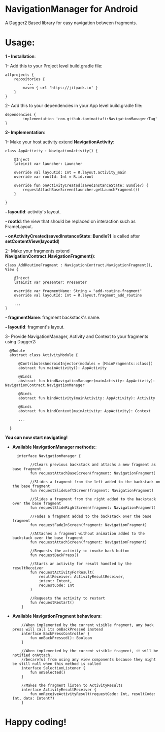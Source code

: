 # NavigationManager for Android
A Dagger2 Based library for easy navigation between fragments.

# Usage:

**1 - Installation**:

1- Add this to your Project level build.gradle file:

    allprojects {
        repositories {
			  ...
		  	maven { url 'https://jitpack.io' }
        }
    }
  
  2- Add this to your dependencies in your App level build.gradle file:
  
    dependencies {
	        implementation 'com.github.tamimattafi:NavigationManager:Tag'
    }

**2- Implementation**:

1- Make your host activity extend **NavigationActivity**: 

    class AppActivity : NavigationActivity() {

        @Inject
        lateinit var launcher: Launcher

        override val layoutId: Int = R.layout.activity_main
        override var rootId: Int = R.id.root

        override fun onActivityCreated(savedInstanceState: Bundle?) {
            requestAttachBaseScreen(launcher.getLaunchFragment())
        }

    }
   
**- layoutId**: activity's layout.

**- rootId**: the view that should be replaced on interaction such as FrameLayout.

**- onActivityCreated(savedInstanceState: Bundle?)** is called after **setContentView(layoutId)**


2- Make your fragments extend **NavigationContract.NavigationFragment()**:

    class AddRoutineFragment : NavigationContract.NavigationFragment(), View {

        @Inject
        lateinit var presenter: Presenter

        override var fragmentName: String = "add-routine-fragment"
        override val layoutId: Int = R.layout.fragment_add_routine
        
        ...
    }
    
**- fragmentName**: fragment backstack's name.

**- layoutId**: fragment's layout.

3- Provide NavigationManager, Activity and Context to your fragments using Dagger2:

      @Module
      abstract class ActivityModule {

          @ContributesAndroidInjector(modules = [MainFragments::class])
          abstract fun mainActivity(): AppActivity

          @Binds
          abstract fun bindNavigationManager(mainActivity: AppActivity): NavigationContract.NavigationManager

          @Binds
          abstract fun bindActivity(mainActivity: AppActivity): Activity
          
          @Binds
          abstract fun bindContext(mainActivity: AppActivity): Context
        
          ...
          
      }
     
     
**You can now start navigating!**

- **Available NavigationManager methods:**:

        interface NavigationManager {
        
              //Clears previous backstack and attachs a new fragment as base fragment
              fun requestAttachBaseScreen(fragment: NavigationFragment)
              
              //Slides a fragment from the left added to the backstack on the base fragment
              fun requestSlideLeftScreen(fragment: NavigationFragment)
              
              //Slides a fragment from the right added to the backstack over the base fragment
              fun requestSlideRightScreen(fragment: NavigationFragment)
              
              //Fades a fragment added to the backstack over the base fragment
              fun requestFadeInScreen(fragment: NavigationFragment)
              
              //Attaches a fragment without animation added to the backstack over the base fragment
              fun requestAttachScreen(fragment: NavigationFragment)
              
              //Requests the activity to invoke back button
              fun requestBackPress()
              
              //Starts an activity for result handled by the resultReceiver
              fun requestActivityForResult(
                  resultReceiver: ActivityResultReceiver,
                  intent: Intent,
                  requestCode: Int
              )
              
              //Requests the activity to restart
              fun requestRestart()
          }
          
          
- **Available NavigationFragment behaviours**:

          //When implemented by the current visible fragment, any back press will call its onBackPressed instead
          interface BackPressController {
              fun onBackPressed(): Boolean
          }

          //When implemented by the current visible fragment, it will be notified onAttach.
          //becareful from using any view components because they might be still null when this method is called
          interface SelectionListener {
              fun onSelected()
          }

          //Makes the fragment listen to ActivityResults
          interface ActivityResultReceiver {
              fun onReceiveActivityResult(requestCode: Int, resultCode: Int, data: Intent?)
          }
          
          
# Happy coding!

